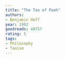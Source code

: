 ```yaml
---
title: "The Tao of Pooh"
authors:
- Benjamin Hoff
year: 1982
goodreads: 48757
rating: 5
tags:
- Philosophy
- Taoism
---
```

